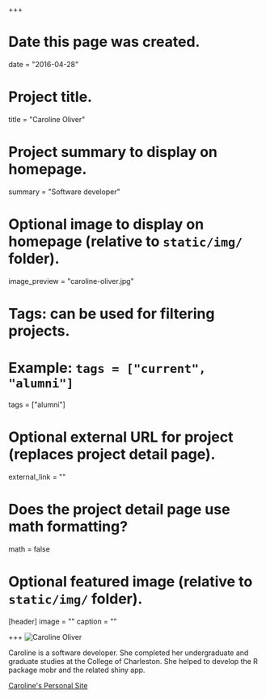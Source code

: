 +++
# Date this page was created.
date = "2016-04-28"

# Project title.
title = "Caroline Oliver"

# Project summary to display on homepage.
summary = "Software developer"

# Optional image to display on homepage (relative to `static/img/` folder).
image_preview = "caroline-oliver.jpg"

# Tags: can be used for filtering projects.
# Example: `tags = ["current", "alumni"]`
tags = ["alumni"]

# Optional external URL for project (replaces project detail page).
external_link = ""

# Does the project detail page use math formatting?
math = false

# Optional featured image (relative to `static/img/` folder).
[header]
image = ""
caption = ""

+++
![Caroline Oliver](/img/caroline-oliver.jpg)

Caroline is a software developer. She completed her undergraduate and graduate
studies at the College of Charleston. 
She helped to develop the R package mobr and the related shiny app.

[Caroline's Personal Site](https://caroliver.github.io/)